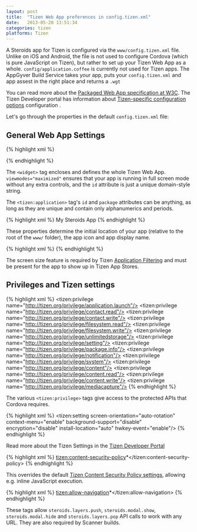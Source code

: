 ```yaml
---
layout: post
title:  "Tizen Web App preferences in config.tizen.xml"
date:   2013-05-20 13:51:34
categories: tizen
platforms: Tizen
---
```


A Steroids app for Tizen is configured via the `www/config.tizen.xml` file. Unlike on iOS and Android, the file is not used to configure Cordova (which is pure JavaScript on Tizen), but rather to set up your Tizen Web App as a whole. `config/application.coffee` is currently not used for Tizen apps. The AppGyver Build Service takes your app, puts your `config.tizen.xml` and app assest in the right place and returns a `.wgt`

You can read more about the [Packaged Web App specification at W3C](http://www.w3.org/TR/widgets/). The Tizen Developer portal has information about [Tizen-specific configuration options](https://developer.tizen.org/help/index.jsp?topic=%2Forg.tizen.web.appprogramming%2Fhtml%2Fide_sdk_tools%2Fweb_config_ext.htm) configuration .

Let's go through the properties in the default `config.tizen.xml` file:

## General Web App Settings

{% highlight xml %}
<?xml version="1.0" encoding="UTF-8"?>
<widget xmlns="http://www.w3.org/ns/widgets" xmlns:tizen="http://tizen.org/ns/widgets" id="http://yourdomain/myapp" version="1.0.0" viewmodes="maximized">
  <tizen:application id="com.mydomain.myapp.dev" package="com.mydomain.myapp" required_version="2.2"/>
{% endhighlight %}

The `<widget>` tag encloses and defines the whole Tizen Web App. `viewmodes="maximized"` ensures that your app is running in full screen mode without any extra controls, and the `id` attribute is just a unique domain-style string.

The `<tizen:application>` tag's `id` and `package` attributes can be anything, as long as they are unique and contain only alphanumerics and periods.

{% highlight xml %}
<content src="index.html"/>
<icon src="icon.png"/>
<name>My Steroids App</name>
{% endhighlight %}

These properties determine the initial location of your app (relative to the root of the `www/` folder), the app icon and app display name.

{% highlight xml %}
<feature name="http://tizen.org/feature/screen.size.normal"/>
{% endhighlight %}

The screen size feature is required by Tizen [Application Filtering](https://developer.tizen.org/help/index.jsp?topic=%2Forg.tizen.gettingstarted%2Fhtml%2Ftizen_overview%2Fapplication_filtering.htm) and must be present for the app to show up in Tizen App Stores.

## Privileges and Tizen settings
{% highlight xml %}
<tizen:privilege name="http://tizen.org/privilege/application.launch"/>
<tizen:privilege name="http://tizen.org/privilege/contact.read"/>
<tizen:privilege name="http://tizen.org/privilege/contact.write"/>
<tizen:privilege name="http://tizen.org/privilege/filesystem.read"/>
<tizen:privilege name="http://tizen.org/privilege/filesystem.write"/>
<tizen:privilege name="http://tizen.org/privilege/unlimitedstorage"/>
<tizen:privilege name="http://tizen.org/privilege/setting"/>
<tizen:privilege name="http://tizen.org/privilege/package.info"/>
<tizen:privilege name="http://tizen.org/privilege/notification"/>
<tizen:privilege name="http://tizen.org/privilege/system"/>
<tizen:privilege name="http://tizen.org/privilege/content"/>
<tizen:privilege name="http://tizen.org/privilege/content.read"/>
<tizen:privilege name="http://tizen.org/privilege/content.write"/>
<tizen:privilege name="http://tizen.org/privilege/mediacapture"/>
{% endhighlight %}

The various `<tizen:privilege>` tags give access to the protected APIs that Cordova requires.

{% highlight xml %}
<tizen:setting screen-orientation="auto-rotation" context-menu="enable" background-support="disable" encryption="disable" install-location="auto" hwkey-event="enable"/>
{% endhighlight %}

Read more about the Tizen Settings in the [Tizen Developer Portal](https://developer.tizen.org/help/index.jsp?topic=%2Forg.tizen.web.appprogramming%2Fhtml%2Fide_sdk_tools%2Fweb_config_ext.htm)

{% highlight xml %}
<tizen:content-security-policy>*</tizen:content-security-policy>
{% endhighlight %}

This overrides the default [Tizen Content Security Policy settings](https://developer.tizen.org/help/index.jsp?topic=%2Forg.tizen.web.appprogramming%2Fhtml%2Fbasics_tizen_programming%2Fweb_security_privacy.htm), allowing e.g. inline JavaScript execution.

{% highlight xml %}
<tizen:allow-navigation>*</tizen:allow-navigation>
<access origin="*" subdomains="true"></access>
{% endhighlight %}

These tags allow `steroids.layers.push`, `steroids.modal.show`, `steroids.modal.hide` and `steroids.layers.pop` API calls to work with any URL. They are also required by Scanner builds.